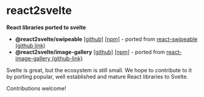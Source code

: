 # react2svelte

**React libraries ported to svelte**

- **@react2svelte/swipeable** [[github]](https://github.com/react2svelte/swipeable) [[npm]](https://www.npmjs.com/package/@react2svelte/swipeable) - ported from [react-swipeable (github link)](https://github.com/FormidableLabs/react-swipeable)
- **@react2svelte/image-gallery** [[github]](https://github.com/react2svelte/image-gallery) [[npm]](https://www.npmjs.com/package/@react2svelte/image-gallery) - ported from [react-image-gallery (github-link)](https://github.com/xiaolin/react-image-gallery)

Svelte is great, but the ecosystem is still small. We hope to contribute to it by porting popular, well established and mature React libraries to Svelte.

Contributions welcome!
